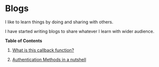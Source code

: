 # Blogs

I like to learn things by doing and sharing with others.

I have started writing blogs to share whatever I learn with wider audience.

**Table of Contents**

1. [What is this callback function?](https://github.com/denilgabani/blogs/blob/main/1_What%20is%20this%20callback%20function.md)

2. [Authentication Methods in a nutshell](https://github.com/denilgabani/blogs/blob/main/2_Authentication_Methods_in_a_nutshell.md)
